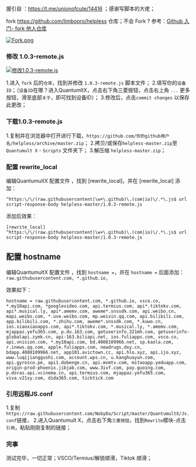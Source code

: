 援引自 ：https://t.me/unionofcute/14416 ；感谢写脚本的大佬；

fork https://github.com/limbopro/helpless 仓库；不会 Fork ? 参考：[Github 入门- fork 他人仓库](https://limbopro.xyz/archives/3856.html#fork他人仓库)

[![Fork.png](https://limbopro.xyz/usr/uploads/2019/11/497686738.png)](https://limbopro.xyz/usr/uploads/2019/11/497686738.png)



### 修改 1.0.3-remote.js

[![修改1.0.3-remote.js](https://limbopro.xyz/usr/uploads/2019/11/4183441010.png)](https://limbopro.xyz/usr/uploads/2019/11/4183441010.png)

1.进入 `fork` 后的`仓库`，找到并修改 `1.0.3-remote.js` 脚本文件；
2.填写你的`设备ID`；（`设备ID`在哪？进入QuantumltX，点击右下角三菱按钮，点击右上角 `...` 更多按钮，滑至底部`关于`，即可找到设备ID）；
3.修改后，点击`commit changes` 以保存此更改；



### 下载1.0.3-remote.js

1.复制并在浏览器中打开进行下载，`https://github.com/你的github用户名/helpless/archive/master.zip`；
2.拷贝/或保存`helpless-master.zip`至`Quantumult X` - `Scripts` 文件夹下；
3.解压缩 `helpless-master.zip`；



### 配置 rewrite_local

编辑QuantumultX 配置文件 ，找到 [rewrite_local]，并在 [rewrite_local] 添加：

```
^https:\/\/(raw.githubusercontent|\w+\.github)\.(com|io)\/.*\.js$ url script-response-body helpless-master/1.0.3-remote.js
```

添加后效果：

```
[rewrite_local]
^https:\/\/(raw.githubusercontent|\w+\.github)\.(com|io)\/.*\.js$ url script-response-body helpless-master/1.0.3-remote.js
```



## 配置 hostname

编辑QuantumultX 配置文件 ，找到 `hostname =`，并在 `hostname =` 后面添加：`raw.githubusercontent.com, *.github.io,`

效果如下：

```
hostname = raw.githubusercontent.com, *.github.io, vsco.co, *.my10api.com, *googlevideo.com, api.termius.com, api*.tiktokv.com, api*.musical.ly, api*.amemv.com, aweme*.snssdk.com, api.weibo.cn, mapi.weibo.com, *.uve.weibo.com, mp.weixin.qq.com, api.bilibili.com, app.bilibili.com, *.zhihu.com, aweme*.snssdk.com, *.kuwo.cn, ios.xiaoxiaoapps.com, api*.tiktokv.com, *.musical.ly, *.amemv.com, mjappaz.yefu365.com, p.du.163.com, getuserinfo.321mh.com, getuserinfo-globalapi.zymk.cn, api-163.biliapi.net, ios.fuliapps.com, vsco.co, api.vnision.com, *.my10api.com, bd.4008109966.net, sp.kaola.com, r.inews.qq.com, apple.fuliapps.com, newdrugs.dxy.cn, bdapp.4008109966.net, app101.avictown.cc, api.hlo.xyz, api.ijo.xyz, www.luqijianggushi.com, account.wps.cn, u.kanghuayun.com, api.gyrosco.pe, api1.dobenge.cn, api.mvmtv.com, mitaoapp.yeduapp.com, origin-prod-phoenix.jibjab.com, www.3ivf.com, pay.guoing.com, p.doras.api.vcinema.cn, api.termius.com, mjappaz.yefu365.com, viva.v21xy.com, dida365.com, ticktick.com
```



### 引用远程JS.conf

1.复制`https://raw.githubusercontent.com/NobyDa/Script/master/QuantumultX/Js.conf`链接，
2.进入Quantumult X，点击右下角`三菱按钮`，找到`Rewrite`模块-点击` 引用`，粘贴刚刚复制的链接；



### 完事

测试完毕，一切正常；VSCO/Termius/解锁顺滑，Tiktok 顺滑；
